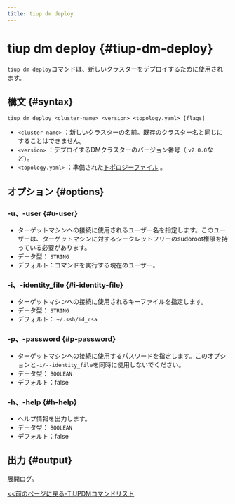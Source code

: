 ```yaml
---
title: tiup dm deploy
---
```


# tiup dm deploy {#tiup-dm-deploy}

`tiup dm deploy`コマンドは、新しいクラスターをデプロイするために使用されます。

## 構文 {#syntax}

```shell
tiup dm deploy <cluster-name> <version> <topology.yaml> [flags]
```

-   `<cluster-name>` ：新しいクラスターの名前。既存のクラスター名と同じにすることはできません。
-   `<version>` ：デプロイするDMクラスターのバージョン番号（ `v2.0.0`など）。
-   `<topology.yaml>` ：準備された[トポロジーファイル](/tiup/tiup-dm-topology-reference.md) 。

## オプション {#options}

### -u、-user {#u-user}

-   ターゲットマシンへの接続に使用されるユーザー名を指定します。このユーザーは、ターゲットマシンに対するシークレットフリーのsudoroot権限を持っている必要があります。
-   データ型： `STRING`
-   デフォルト：コマンドを実行する現在のユーザー。

### -i、-identity_file {#i-identity-file}

-   ターゲットマシンへの接続に使用されるキーファイルを指定します。
-   データ型： `STRING`
-   デフォルト： `~/.ssh/id_rsa`

### -p、-password {#p-password}

-   ターゲットマシンへの接続に使用するパスワードを指定します。このオプションと`-i/--identity_file`を同時に使用しないでください。
-   データ型： `BOOLEAN`
-   デフォルト：false

### -h、-help {#h-help}

-   ヘルプ情報を出力します。
-   データ型： `BOOLEAN`
-   デフォルト：false

## 出力 {#output}

展開ログ。

[&lt;&lt;前のページに戻る-TiUPDMコマンドリスト](/tiup/tiup-component-dm.md#command-list)
